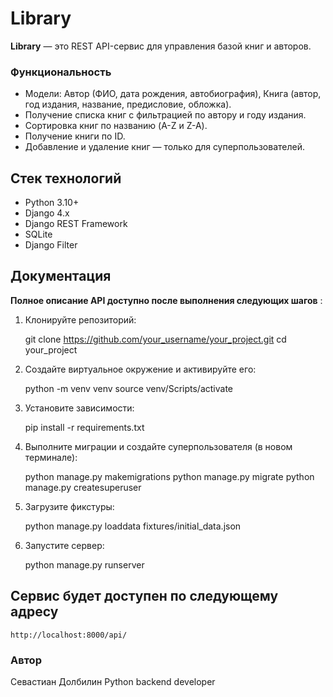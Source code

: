 # Library  

**Library** — это REST API-сервис для управления базой книг и авторов.

### Функциональность
- Модели: Автор (ФИО, дата рождения, автобиография), Книга (автор, год издания, название, предисловие, обложка).
- Получение списка книг с фильтрацией по автору и году издания.
- Сортировка книг по названию (A-Z и Z-A).
- Получение книги по ID.
- Добавление и удаление книг — только для суперпользователей.


## Стек технологий
- Python 3.10+
- Django 4.x
- Django REST Framework
- SQLite
- Django Filter

## Документация
**Полное описание API доступно после выполнения следующих шагов** :

1. Клонируйте репозиторий:

    git clone https://github.com/your_username/your_project.git
    cd your_project

2. Создайте виртуальное окружение и активируйте его:

    python -m venv venv
    source venv/Scripts/activate

3. Установите зависимости:

    pip install -r requirements.txt

4. Выполните миграции и создайте суперпользователя (в новом терминале):

    python manage.py makemigrations
    python manage.py migrate
    python manage.py createsuperuser

5. Загрузите фикстуры:

    python manage.py loaddata fixtures/initial_data.json

6. Запустите сервер:

    python manage.py runserver


## Сервис будет доступен по следующему адресу 

    http://localhost:8000/api/


### Автор
 Севастиан Долбилин
 Python backend developer